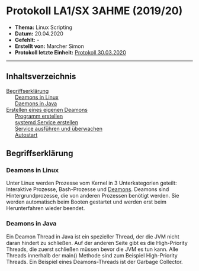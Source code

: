 # Protokoll LA1/SX 3AHME (2019/20)

* **Thema:** Linux Scripting
* **Datum:** 20.04.2020
* **Gefehlt:** -
* **Erstellt von:** Marcher Simon
* **Protokoll letzte Einheit:** [Protokoll 30.03.2020](https://github.com/HTLMechatronics/m17-3ahme-la1-sx/blob/marsim17/protokolle/protokoll-4-marsim17-2020-30-03.md)
---------
## Inhaltsverzeichnis
[Begriffserklärung](#begriffserklärung)  
&nbsp;&nbsp;&nbsp;&nbsp;&nbsp;&nbsp;[Deamons in Linux](#deamons-in-linux)  
&nbsp;&nbsp;&nbsp;&nbsp;&nbsp;&nbsp;[Daemons in Java](#deamons-in-java)  
[Erstellen eines eigenen Deamons](#erstellen-eines-eigenen-deamons)  
&nbsp;&nbsp;&nbsp;&nbsp;&nbsp;&nbsp;[Programm erstellen](#programm-erstellen)  
&nbsp;&nbsp;&nbsp;&nbsp;&nbsp;&nbsp;[systemd Service erstellen](#systemd-service-erstellen)  
&nbsp;&nbsp;&nbsp;&nbsp;&nbsp;&nbsp;[Service ausführen und überwachen](#service-ausführen-und-überwachen)  
&nbsp;&nbsp;&nbsp;&nbsp;&nbsp;&nbsp;[Autostart](#autostart)

## Begriffserklärung
### Deamons in Linux
Unter Linux werden Prozesse vom Kernel in 3 Unterkategorien geteilt: Interaktive Prozesse, Bash-Prozesse und [Deamons](https://en.wikipedia.org/wiki/Daemon_(computing)#Unix-like_systems). Deamons sind Hintergrundprozesse, die von anderen Prozessen benötigt werden. Sie werden automatisch beim Booten gestartet und werden erst beim Herunterfahren wieder beendet.

### Deamons in Java
Ein Deamon Thread in Java ist ein spezieller Thread, der die JVM nicht daran hindert zu schließen. Auf der anderen Seite gibt es die High-Priority Threads, die zuerst schließen müssen bevor die JVM es tun kann. Alle Threads innerhalb der main() Methode sind zum Beispiel High-Priority Threads. Ein Beispiel eines Deamons-Threads ist der Garbage Collector. 
